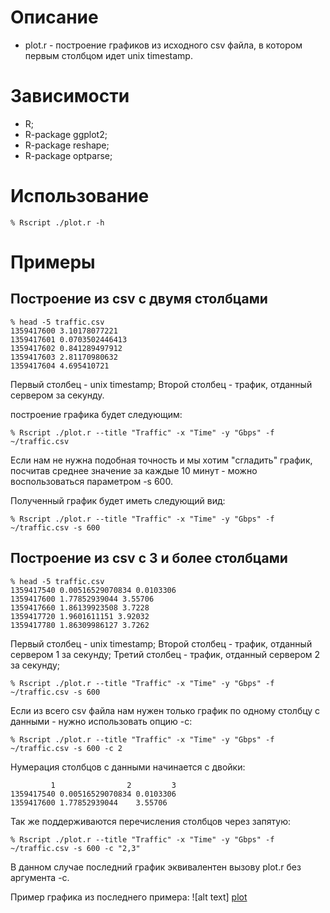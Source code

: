 Описание
========

* plot.r - построение графиков из исходного csv файла, в котором первым столбцом
идет unix timestamp.

Зависимости
===========

* R;
* R-package ggplot2;
* R-package reshape;
* R-package optparse;

Использование
=============

```shell
% Rscript ./plot.r -h
```

Примеры
=======

Построение из csv с двумя столбцами
-----------------------------------

```shell
% head -5 traffic.csv
1359417600 3.10178077221
1359417601 0.0703502446413
1359417602 0.841289497912
1359417603 2.81170980632
1359417604 4.695410721
```

Первый столбец - unix timestamp;
Второй столбец - трафик, отданный сервером за секунду.

построение графика будет следующим:

```shell
% Rscript ./plot.r --title "Traffic" -x "Time" -y "Gbps" -f ~/traffic.csv
```

Если нам не нужна подобная точность и мы хотим "сгладить" график, посчитав
среднее значение за каждые 10 минут - можно воспользоваться параметром -s 600.

Полученный график будет иметь следующий вид:
```shell
% Rscript ./plot.r --title "Traffic" -x "Time" -y "Gbps" -f ~/traffic.csv -s 600
```

Построение из csv с 3 и более столбцами
---------------------------------------

```shell
% head -5 traffic.csv
1359417540 0.00516529070834 0.0103306
1359417600 1.77852939044 3.55706
1359417660 1.86139923508 3.7228
1359417720 1.9601611151 3.92032
1359417780 1.86309986127 3.7262
```

Первый столбец - unix timestamp;
Второй столбец - трафик, отданный сервером 1 за секунду;
Третий столбец - трафик, отданный сервером 2 за секунду;

```shell
% Rscript ./plot.r --title "Traffic" -x "Time" -y "Gbps" -f ~/traffic.csv -s 600
```

Если из всего csv файла нам нужен только график по одному столбцу с данными -
нужно использовать опцию -c:

```shell
% Rscript ./plot.r --title "Traffic" -x "Time" -y "Gbps" -f ~/traffic.csv -s 600 -c 2
```

Нумерация столбцов с данными начинается с двойки:

```shell
         1                2         3
1359417540 0.00516529070834 0.0103306
1359417600 1.77852939044    3.55706
```

Так же поддерживаются перечисления столбцов через запятую:

```shell
% Rscript ./plot.r --title "Traffic" -x "Time" -y "Gbps" -f ~/traffic.csv -s 600 -c "2,3"
```

В данном случае последний график эквивалентен вызову plot.r без аргумента -c.

Пример графика из последнего примера:
![alt text] [plot]

[plot]: https://github.com/verm666/admin-r/blob/master/examples/1.png?raw=true "Plot example"
